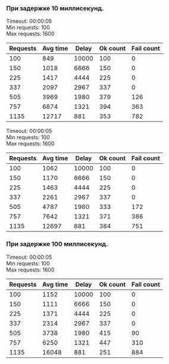 ### При задержке 10 миллисекунд.

Timeout: 00:00:05 <br />
Min requests: 100 <br />
Max requests: 1600 <br />

| Requests | Avg time | Delay |  Ok count  | Fail count |
|----------|----------|-------|------------|------------|
|      100 |      849 | 10000 |        100 |          0 |
|      150 |     1018 |  6666 |        150 |          0 |
|      225 |     1417 |  4444 |        225 |          0 |
|      337 |     2097 |  2967 |        337 |          0 |
|      505 |     3969 |  1980 |        379 |        126 |
|      757 |     6874 |  1321 |        394 |        363 |
|     1135 |    12717 |   881 |        353 |        782 |

Timeout: 00:00:05 <br />
Min requests: 100 <br />
Max requests: 1600 <br />

| Requests | Avg time | Delay |  Ok count  | Fail count |
|----------|----------|-------|------------|------------|
|      100 |     1062 | 10000 |        100 |          0 |
|      150 |     1170 |  6666 |        150 |          0 |
|      225 |     1463 |  4444 |        225 |          0 |
|      337 |     2261 |  2967 |        337 |          0 |
|      505 |     4787 |  1980 |        333 |        172 |
|      757 |     7642 |  1321 |        371 |        386 |
|     1135 |    12697 |   881 |        384 |        751 |

### При задержке 100 миллисекунд.

Timeout: 00:00:05 <br />
Min requests: 100 <br />
Max requests: 1600 <br />

| Requests | Avg time | Delay |  Ok count  | Fail count |
|----------|----------|-------|------------|------------|
|      100 |     1152 | 10000 |        100 |          0 |
|      150 |     1111 |  6666 |        150 |          0 |
|      225 |     1371 |  4444 |        225 |          0 |
|      337 |     2314 |  2967 |        337 |          0 |
|      505 |     3738 |  1980 |        415 |         90 |
|      757 |     6250 |  1321 |        447 |        310 |
|     1135 |    16048 |   881 |        251 |        884 |
